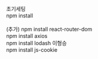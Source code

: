 초기세팅
<br/>
npm install
<br/>
<br/>
(추가) 
npm install react-router-dom
<br/>
npm install axios
<br/>
npm install lodash
이형승<br/>
npm install js-cookie
